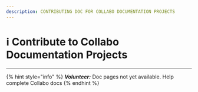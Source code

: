 ```yaml
---
description: CONTRIBUTING DOC FOR COLLABO DOCUMENTATION PROJECTS
---
```


# ℹ Contribute to Collabo Documentation Projects

***

{% hint style="info" %}
_**Volunteer:**_ Doc pages not yet available. Help complete Collabo docs
{% endhint %}
